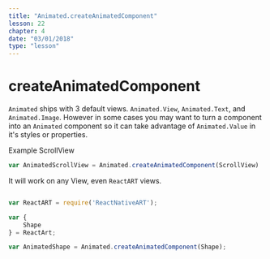 ```yaml
---
title: "Animated.createAnimatedComponent"
lesson: 22
chapter: 4
date: "03/01/2018"
type: "lesson"
---
```


# createAnimatedComponent

`Animated` ships with 3 default views. `Animated.View`, `Animated.Text`, and `Animated.Image`. However in some cases you may want to turn a component into an `Animated` component so it can take advantage of `Animated.Value` in it's styles or properties.

Example ScrollView

```js
var AnimatedScrollView = Animated.createAnimatedComponent(ScrollView)
```

It will work on any View, even `ReactART` views.

```js

var ReactART = require('ReactNativeART');

var {
	Shape
} = ReactArt;

var AnimatedShape = Animated.createAnimatedComponent(Shape);
```
